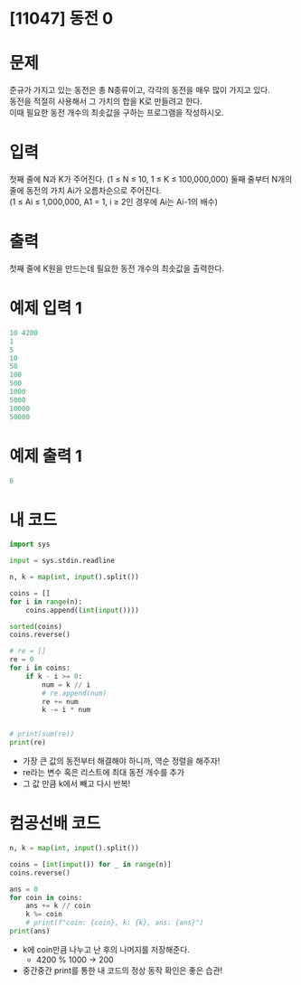 # [11047] 동전 0

# 문제
준규가 가지고 있는 동전은 총 N종류이고, 각각의 동전을 매우 많이 가지고 있다.  
동전을 적절히 사용해서 그 가치의 합을 K로 만들려고 한다.  
이때 필요한 동전 개수의 최솟값을 구하는 프로그램을 작성하시오.

# 입력
첫째 줄에 N과 K가 주어진다. (1 ≤ N ≤ 10, 1 ≤ K ≤ 100,000,000)
둘째 줄부터 N개의 줄에 동전의 가치 Ai가 오름차순으로 주어진다.  
(1 ≤ Ai ≤ 1,000,000, A1 = 1, i ≥ 2인 경우에 Ai는 Ai-1의 배수)

# 출력
첫째 줄에 K원을 만드는데 필요한 동전 개수의 최솟값을 출력한다.

# 예제 입력 1
```python
10 4200
1
5
10
50
100
500
1000
5000
10000
50000
```


# 예제 출력 1
```python
6
```

# 내 코드
```python
import sys

input = sys.stdin.readline

n, k = map(int, input().split())

coins = []
for i in range(n):
    coins.append((int(input())))

sorted(coins)
coins.reverse()

# re = []
re = 0
for i in coins:
    if k - i >= 0:
        num = k // i
        # re.append(num)
        re += num
        k -= i * num


# print(sum(re))
print(re)
```  
- 가장 큰 값의 동전부터 해결해야 하니까, 역순 정렬을 해주자!
- re라는 변수 혹은 리스트에 최대 동전 개수를 추가
- 그 값 만큼 k에서 빼고 다시 반복!

# 컴공선배 코드
```python
n, k = map(int, input().split())

coins = [int(input()) for _ in range(n)]
coins.reverse()

ans = 0
for coin in coins:
    ans += k // coin
    k %= coin
    # print(f"coin: {coin}, k: {k}, ans: {ans}")
print(ans)
```  
- k에 coin만큼 나누고 난 후의 나머지를 저장해준다.
  - 4200 % 1000 -> 200
- 중간중간 print를 통한 내 코드의 정상 동작 확인은 좋은 습관!